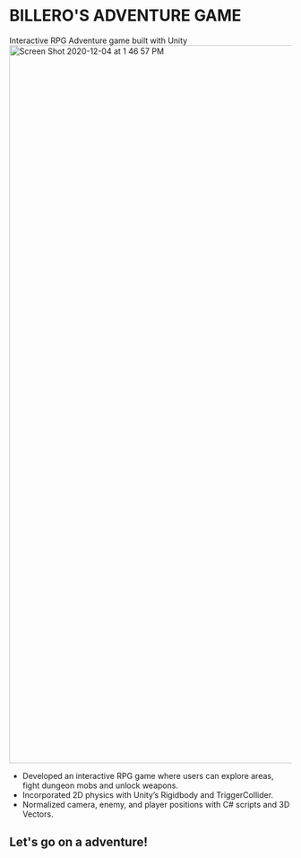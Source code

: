 # BILLERO'S ADVENTURE GAME
Interactive RPG Adventure game built with Unity
<img width="1280" alt="Screen Shot 2020-12-04 at 1 46 57 PM" src="https://user-images.githubusercontent.com/55889031/111806585-8314e500-88a8-11eb-9b8d-58b2156a5836.png">

- Developed an interactive RPG game where users can explore areas, fight dungeon mobs and unlock weapons. 
- Incorporated 2D physics with Unity’s Rigidbody and TriggerCollider. 
- Normalized camera, enemy, and player positions with C# scripts and 3D Vectors. 

## Let's go on a adventure!
